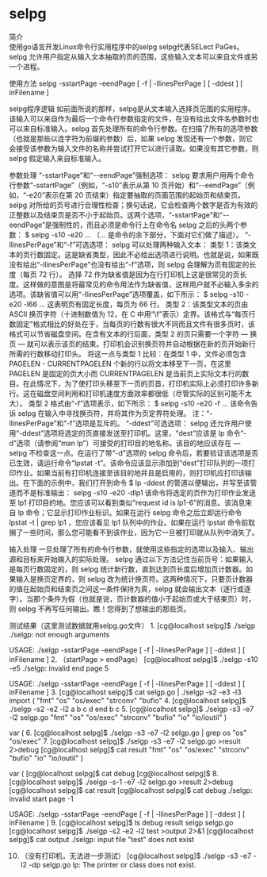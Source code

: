 # selpg

简介</br>
使用go语言开发Linux命令行实用程序中的selpg
selpg代表SELect PaGes。selpg 允许用户指定从输入文本抽取的页的范围，这些输入文本可以来自文件或另一个进程。

使用方法
selpg -sstartPage -eendPage [ -f | -llinesPerPage ] [ -ddest ] [ inFilename ]

selpg程序逻辑
如前面所说的那样，selpg是从文本输入选择页范围的实用程序。该输入可以来自作为最后一个命令行参数指定的文件，在没有给出文件名参数时也可以来自标准输入。selpg 首先处理所有的命令行参数。在扫描了所有的选项参数（也就是那些以连字符为前缀的参数）后，如果 selpg 发现还有一个参数，则它会接受该参数为输入文件的名称并尝试打开它以进行读取。如果没有其它参数，则 selpg 假定输入来自标准输入。

参数处理
“-sstartPage”和“--eendPage”强制选项：
selpg 要求用户用两个命令行参数“-sstartPage”（例如，“-s10”表示从第 10 页开始）和“--eendPage”（例如，“-e20”表示在第 20 页结束）指定要抽取的页面范围的起始页和结束页。selpg 对所给的页号进行合理性检查；换句话说，它会检查两个数字是否为有效的正整数以及结束页是否不小于起始页。这两个选项，“-sstartPage”和“--eendPage”是强制性的，而且必须是命令行上在命令名 selpg 之后的头两个参数：
$ selpg -s10 -e20 ...
（... 是命令的余下部分，下面对它们做了描述）。
“-llinesPerPage”和“-f”可选选项：
selpg 可以处理两种输入文本：
类型 1：该类文本的页行数固定。这是缺省类型，因此不必给出选项进行说明。也就是说，如果既没有给出“-llinesPerPage”也没有给出“-f”选项，则 selpg 会理解为页有固定的长度（每页 72 行）。
选择 72 作为缺省值是因为在行打印机上这是很常见的页长度。这样做的意图是将最常见的命令用法作为缺省值，这样用户就不必输入多余的选项。该缺省值可以用“-llinesPerPage”选项覆盖，如下所示：
$ selpg -s10 -e20 -l66 ...
这表明页有固定长度，每页为 66 行。
类型 2：该类型文本的页由 ASCII 换页字符（十进制数值为 12，在 C 中用“\f”表示）定界。该格式与“每页行数固定”格式相比的好处在于，当每页的行数有很大不同而且文件有很多页时，该格式可以节省磁盘空间。在含有文本的行后面，类型 2 的页只需要一个字符 ― 换页 ― 就可以表示该页的结束。打印机会识别换页符并自动根据在新的页开始新行所需的行数移动打印头。
将这一点与类型 1 比较：在类型 1 中，文件必须包含 PAGELEN - CURRENTPAGELEN 个新的行以将文本移至下一页，在这里 PAGELEN 是固定的页大小而 CURRENTPAGELEN 是当前页上实际文本行的数目。在此情况下，为了使打印头移至下一页的页首，打印机实际上必须打印许多新行。这在磁盘空间利用和打印机速度方面效率都很低（尽管实际的区别可能不太大）。
类型 2 格式由“-f”选项表示，如下所示：
$ selpg -s10 -e20 -f ...
该命令告诉 selpg 在输入中寻找换页符，并将其作为页定界符处理。
注：“-llinesPerPage”和“-f”选项是互斥的。
“-ddest”可选选项：
selpg 还允许用户使用“-ddest”选项将选定的页直接发送至打印机。这里，“dest”应该是 lp 命令“-d”选项（请参阅“man lp”）可接受的打印目的地名称。该目的地应该存在 ― selpg 不检查这一点。在运行了带“-d”选项的 selpg 命令后，若要验证该选项是否已生效，请运行命令“lpstat -t”。该命令应该显示添加到“dest”打印队列的一项打印作业。如果当前有打印机连接至该目的地并且是启用的，则打印机应打印该输出。在下面的示例中，我们打开到命令
$ lp -ddest
的管道以便输出，并写至该管道而不是标准输出：
selpg -s10 -e20 -dlp1
该命令将选定的页作为打印作业发送至 lp1 打印目的地。您应该可以看到类似“request id is lp1-6”的消息。该消息来自 lp 命令；它显示打印作业标识。如果在运行 selpg 命令之后立即运行命令 lpstat -t | grep lp1 ，您应该看见 lp1 队列中的作业。如果在运行 lpstat 命令前耽搁了一些时间，那么您可能看不到该作业，因为它一旦被打印就从队列中消失了。

输入处理
一旦处理了所有的命令行参数，就使用这些指定的选项以及输入、输出源和目标来开始输入的实际处理。
selpg 通过以下方法记住当前页号：如果输入是每页行数固定的，则 selpg 统计新行数，直到达到页长度后增加页计数器。如果输入是换页定界的，则 selpg 改为统计换页符。这两种情况下，只要页计数器的值在起始页和结束页之间这一条件保持为真，selpg 就会输出文本（逐行或逐字）。当那个条件为假（也就是说，页计数器的值小于起始页或大于结束页）时，则 selpg 不再写任何输出。瞧！您得到了想输出的那些页。

测试结果（这里测试数据就用selpg.go文件）
1.
[cg@localhost selpg]$ ./selgp
./selgp: not enough arguments

USAGE: ./selgp -sstartPage -eendPage [ -f | -llinesPerPage ] [ -ddest ] [ inFilename ]
2. （startPage > endPage）
[cg@localhost selpg]$ ./selgp -s10 -e5
./selgp: invalid end page 5

USAGE: ./selgp -sstartPage -eendPage [ -f | -llinesPerPage ] [ -ddest ] [ inFilename ]
3.
[cg@localhost selpg]$ cat selgp.go | ./selgp -s2 -e3 -l3
import (
	"fmt"
	"os"
	"os/exec"
	"strconv"
	"bufio"
4.
[cg@localhost selpg]$ ./selgp -s2 -e2 -l2
a
b
c
d
end
b
c
5.
[cg@localhost selpg]$ ./selgp -s3 -e7 -l2 selgp.go 
	"fmt"
	"os"
	"os/exec"
	"strconv"
	"bufio"
	"io"
	"io/ioutil"
)

var (
6.
[cg@localhost selpg]$ ./selgp -s3 -e7 -l2 selgp.go | grep os
	"os"
	"os/exec"
7.
[cg@localhost selpg]$ ./selgp -s3 -e7 -l2 selgp.go >result 2>debug 
[cg@localhost selpg]$ cat result 
	"fmt"
	"os"
	"os/exec"
	"strconv"
	"bufio"
	"io"
	"io/ioutil"
)

var (
[cg@localhost selpg]$ cat debug 
[cg@localhost selpg]$ 
8.
[cg@localhost selpg]$ ./selgp -s-1 -e7 -l2 selgp.go >result 2>debug 
[cg@localhost selpg]$ cat result 
[cg@localhost selpg]$ cat debug 
./selgp: invalid start page -1

USAGE: ./selgp -sstartPage -eendPage [ -f | -llinesPerPage ] [ -ddest ] [ inFilename ]
9.
[cg@localhost selpg]$ ls
debug  result  selgp  selgp.go
[cg@localhost selpg]$ ./selgp -s2 -e2 -l2 test >output 2>&1
[cg@localhost selpg]$ cat output 
./selgp: input file "test" does not exist

10. （没有打印机，无法进一步测试）
[cg@localhost selpg]$ ./selgp -s3 -e7 -l2 -dp selgp.go 
lp: The printer or class does not exist.

